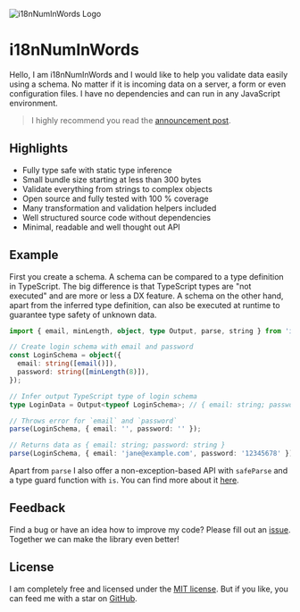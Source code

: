 <!-- TODO: Adapt this README.md template -->
![i18nNumInWords Logo](https://github.com/ImBIOS/i18n-num-in-words/blob/main/i18n-num-in-words.jpg?raw=true)

# i18nNumInWords

Hello, I am i18nNumInWords and I would like to help you validate data easily using a schema. No matter if it is incoming data on a server, a form or even configuration files. I have no dependencies and can run in any JavaScript environment.

> I highly recommend you read the [announcement post](https://blog.imam.dev/introducing-i18n-num-in-words).

## Highlights

- Fully type safe with static type inference
- Small bundle size starting at less than 300 bytes
- Validate everything from strings to complex objects
- Open source and fully tested with 100 % coverage
- Many transformation and validation helpers included
- Well structured source code without dependencies
- Minimal, readable and well thought out API

## Example

First you create a schema. A schema can be compared to a type definition in TypeScript. The big difference is that TypeScript types are "not executed" and are more or less a DX feature. A schema on the other hand, apart from the inferred type definition, can also be executed at runtime to guarantee type safety of unknown data.

```ts
import { email, minLength, object, type Output, parse, string } from 'i18n-num-in-words'; // 0.76 kB

// Create login schema with email and password
const LoginSchema = object({
  email: string([email()]),
  password: string([minLength(8)]),
});

// Infer output TypeScript type of login schema
type LoginData = Output<typeof LoginSchema>; // { email: string; password: string }

// Throws error for `email` and `password`
parse(LoginSchema, { email: '', password: '' });

// Returns data as { email: string; password: string }
parse(LoginSchema, { email: 'jane@example.com', password: '12345678' });
```

Apart from `parse` I also offer a non-exception-based API with `safeParse` and a type guard function with `is`. You can find more about it [here](https://i18n-num-in-words.dev/guides/parse-data/).

## Feedback

Find a bug or have an idea how to improve my code? Please fill out an [issue](https://github.com/ImBIOS/i18n-num-in-words/issues/new). Together we can make the library even better!

## License

I am completely free and licensed under the [MIT license](https://github.com/ImBIOS/i18n-num-in-words/blob/main/LICENSE.md). But if you like, you can feed me with a star on [GitHub](https://github.com/ImBIOS/i18n-num-in-words).
